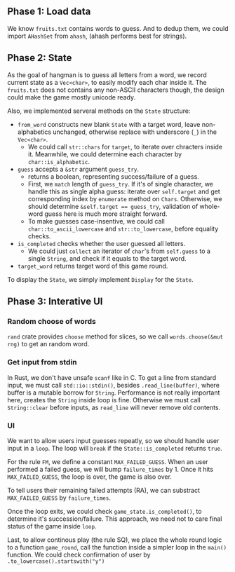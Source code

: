 ## Phase 1: Load data

We know `fruits.txt` contains words to guess. And to dedup them, we could import `AHashSet` from `ahash`, (ahash performs best for strings).

## Phase 2: State

As the goal of hangman is to guess all letters from a word, we record current state as a `Vec<char>`, to easily modify each char inside it. The `fruits.txt` does not contains any non-ASCII characters though, the design could make the game mostly unicode ready.

Also, we implemented serveral methods on the `State` structure:

- `from_word` constructs new blank `State` with a target word, leave non-alphabetics unchanged, otherwise replace with underscore (`_`) in the `Vec<char>`.
  - We could call `str::chars` for `target`, to iterate over chracters inside it. Meanwhile, we could determine each character by `char::is_alphabetic`.
- `guess` accepts a `&str` argument `guess_try`.
  - returns a boolean, representing success/failure of a guess.
  - First, we `match` length of `guess_try`. If it's of single character, we handle this as single alpha guess: iterate over `self.target` and get corresponding index by `enumerate` method on `Chars`. Otherwise, we should determine `&self.target == guess_try`, validation of whole-word guess here is much more straight forward.
  - To make guesses case-insentive, we could call `char::to_ascii_lowercase` and `str::to_lowercase`, before equality checks.
- `is_completed` checks whether the user guessed all letters.
  - We could just `collect` an iterator of `char`'s from `self.guess` to a single `String`, and check if it equals to the target word.
- `target_word` returns target word of this game round.

To display the `State`, we simply implement `Display` for the `State`.

## Phase 3: Interative UI

### Random choose of words

`rand` crate provides `choose` method for slices, so we call `words.choose(&mut rng)` to get an random word.

### Get input from stdin

In Rust, we don't have unsafe `scanf` like in C. To get a line from standard input, we must call `std::io::stdin()`, besides `.read_line(buffer)`, where buffer is a mutable borrow for `String`.
Performance is not really important here, creates the `String` inside loop is fine. Otherwise we must call `String::clear` before inputs, as `read_line` will never remove old contents.

### UI

We want to allow users input guesses repeatly, so we should handle user input in a `loop`.
The loop will `break` if the `State::is_completed` returns `true`.

For the rule `FM`, we define a constant `MAX_FAILED_GUESS`. When an user performed a failed guess, we will bump `failure_times` by 1.
Once it hits `MAX_FAILED_GUESS`, the loop is over, the game is also over.

To tell users their remaining failed attempts (RA), we can substract `MAX_FAILED_GUESS` by `failure_times`.

Once the loop exits, we could check `game_state.is_completed()`, to determine it's succession/failure. This approach, we need not to care final status of the game inside `loop`.

Last, to allow continous play (the rule SQ), we place the whole round logic to a function `game_round`, call the function inside a simpler loop in the `main()` function. We could check confirmation of user by `.to_lowercase().startswith("y")`
